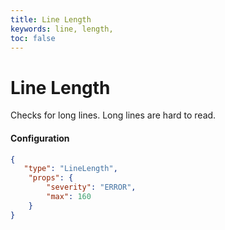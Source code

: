 ```yaml
---
title: Line Length
keywords: line, length,
toc: false
---
```

# Line Length

Checks for long lines. Long lines are hard to read.

#### Configuration

```json
{
   "type": "LineLength",
    "props": {
        "severity": "ERROR",
        "max": 160
    }
}
```